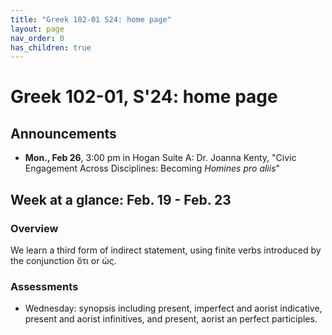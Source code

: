```yaml
---
title: "Greek 102-01 S24: home page"
layout: page
nav_order: 0
has_children: true
---
```


# Greek 102-01, S'24: home page

## Announcements

- **Mon., Feb 26**, 3:00 pm in Hogan Suite A: Dr. Joanna Kenty, "Civic Engagement Across Disciplines: Becoming *Homines pro aliis*"

## Week at a glance: Feb. 19 - Feb. 23

### Overview

We learn a third form of indirect statement, using finite verbs introduced by the conjunction ὅτι or ὡς.

### Assessments

- Wednesday: synopsis including present, imperfect and aorist indicative, present and aorist infinitives, and present, aorist an perfect participles.

